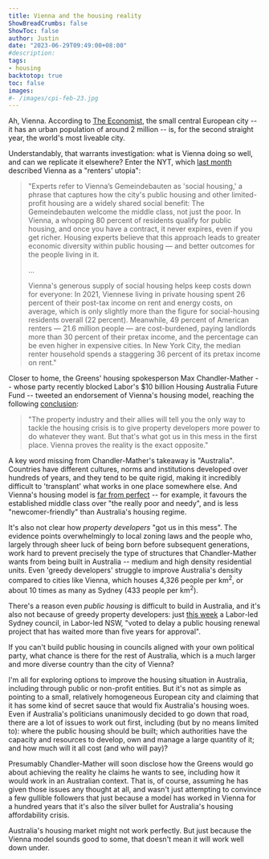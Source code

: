```yaml
---
title: Vienna and the housing reality
ShowBreadCrumbs: false
ShowToc: false
author: Justin
date: "2023-06-29T09:49:00+08:00"
#description: 
tags:
- housing
backtotop: true
toc: false
images:
#- /images/cpi-feb-23.jpg
---
```


Ah, Vienna. According to [The Economist](https://www.eiu.com/n/eius-global-liveability-index-hits-a-15-year-high/), the small central European city -- it has an urban population of around 2 million -- is, for the second straight year, the world's most liveable city.

Understandably, that warrants investigation: what is Vienna doing so well, and can we replicate it elsewhere? Enter the NYT, which [last month](https://www.nytimes.com/2023/05/23/magazine/vienna-social-housing.html) described Vienna as a "renters' utopia":

> "Experts refer to Vienna’s Gemeindebauten as 'social housing,' a phrase that captures how the city's public housing and other limited-profit housing are a widely shared social benefit: The Gemeindebauten welcome the middle class, not just the poor. In Vienna, a whopping 80 percent of residents qualify for public housing, and once you have a contract, it never expires, even if you get richer. Housing experts believe that this approach leads to greater economic diversity within public housing — and better outcomes for the people living in it.
> 
> ...
> 
> Vienna's generous supply of social housing helps keep costs down for everyone: In 2021, Viennese living in private housing spent 26 percent of their post-tax income on rent and energy costs, on average, which is only slightly more than the figure for social-housing residents overall (22 percent). Meanwhile, 49 percent of American renters — 21.6 million people — are cost-burdened, paying landlords more than 30 percent of their pretax income, and the percentage can be even higher in expensive cities. In New York City, the median renter household spends a staggering 36 percent of its pretax income on rent."

Closer to home, the Greens' housing spokesperson Max Chandler-Mather -- whose party recently blocked Labor's $10 billion Housing Australia Future Fund -- tweeted an endorsement of Vienna's housing model, reaching the following [conclusion](https://twitter.com/MChandlerMather/status/1673837809403314176):

> "The property industry and their allies will tell you the only way to tackle the housing crisis is to give property developers more power to do whatever they want. But that's what got us in this mess in the first place. Vienna proves the reality is the exact opposite."

A key word missing from Chandler-Mather's takeaway is "Australia". Countries have different cultures, norms and institutions developed over hundreds of years, and they tend to be quite rigid, making it incredibly difficult to 'transplant' what works in one place somewhere else. And Vienna's housing model is [far from perfect](https://www.tandfonline.com/doi/full/10.1080/02673037.2018.1485882) -- for example, it favours the established middle class over "the really poor and needy", and is less "newcomer-friendly" than Australia's housing regime.

It's also not clear how *property developers* "got us in this mess". The evidence points overwhelmingly to local zoning laws and the people who, largely through sheer luck of being born before subsequent generations, work hard to prevent precisely the type of structures that Chandler-Mather wants from being built in Australia -- medium and high density residential units. Even 'greedy developers' struggle to improve Australia's density compared to cities like Vienna, which houses 4,326 people per km<sup>2</sup>, or about 10 times as many as Sydney (433 people per km<sup>2</sup>).  

There's a reason even *public housing* is difficult to build in Australia, and it's also not because of greedy property developers: just [this week](https://www.smh.com.au/national/nsw/five-years-to-get-nowhere-minister-slams-sydney-council-over-housing-impasse-20230606-p5dea2.html) a Labor-led Sydney council, in Labor-led NSW, "voted to delay a public housing renewal project that has waited more than five years for approval".

If you can't build public housing in councils aligned with your own political party, what chance is there for the rest of Australia, which is a much larger and more diverse country than the city of Vienna?

I'm all for exploring options to improve the housing situation in Australia, including through public or non-profit entities. But it's not as simple as pointing to a small, relatively homogeneous European city and claiming that it has some kind of secret sauce that would fix Australia's housing woes. Even if Australia's politicians unanimously decided to go down that road, there are a lot of issues to work out first, including (but by no means limited to): where the public housing should be built; which authorities have the capacity and resources to develop, own and manage a large quantity of it; and how much will it all cost (and who will pay)? 

Presumably Chandler-Mather will soon disclose how the Greens would go about achieving the reality he claims he wants to see, including how it would work in an Australian context. That is, of course, assuming he has given those issues any thought at all, and wasn't just attempting to convince a few gullible followers that just because a model has worked in Vienna for a hundred years that it's also the silver bullet for Australia's housing affordability crisis. 

Australia's housing market might not work perfectly. But just because the Vienna model sounds good to some, that doesn't mean it will work well down under.